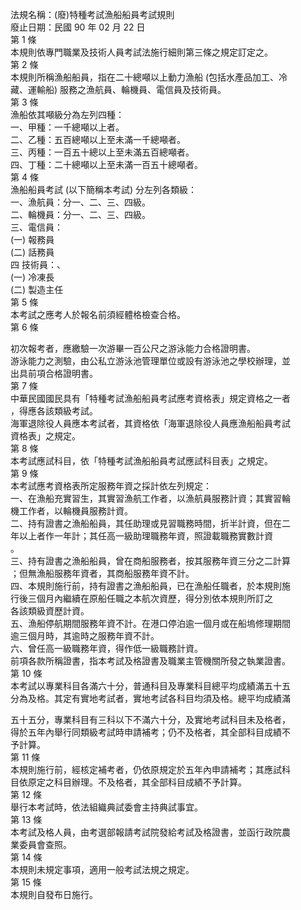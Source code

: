 法規名稱：(廢)特種考試漁船船員考試規則  
廢止日期：民國 90 年 02 月 22 日  
第 1 條  
本規則依專門職業及技術人員考試法施行細則第三條之規定訂定之。  
第 2 條  
本規則所稱漁船船員，指在二十總噸以上動力漁船 (包括水產品加工、冷  
藏、運輸船) 服務之漁航員、輪機員、電信員及技術員。  
第 3 條  
漁船依其噸級分為左列四種：  
一、甲種：一千總噸以上者。  
二、乙種：五百總噸以上至未滿一千總噸者。  
三、丙種：一百五十總以上至未滿五百總噸者。  
四、丁種：二十總噸以上至未滿一百五十總噸者。  
第 4 條  
漁船船員考試 (以下簡稱本考試) 分左列各類級：  
一、漁航員：分一、二、三、四級。  
二、輪機員：分一、二、三、四級。  
三、電信員：  
(一) 報務員  
(二) 話務員  
四 技術員：、  
(一) 冷凍長  
(二) 製造主任  
第 5 條  
本考試之應考人於報名前須經體格檢查合格。  
第 6 條  


初次報考者，應繳驗一次游畢一百公尺之游泳能力合格證明書。  
游泳能力之測驗，由公私立游泳池管理單位或設有游泳池之學校辦理，並  
出具前項合格證明書。  
第 7 條  
中華民國國民具有「特種考試漁船船員考試應考資格表」規定資格之一者  
，得應各該類級考試。  
海軍退除役人員應本考試者，其資格依「海軍退除役人員應漁船船員考試  
資格表」之規定。  
第 8 條  
本考試應試科目，依「特種考試漁船船員考試應試科目表」之規定。  
第 9 條  
本考試應考資格表所定服務年資之採計依左列規定：  
一、在漁船充實習生，其實習漁航工作者，以漁航員服務計資；其實習輪  
機工作者，以輪機員服務計資。  
二、持有證書之漁船船員，其任助理或見習職務時間，折半計資，但在二  
年以上者作一年計；其任高一級助理職務年資，照證載職務實數計資  
。  
三、持有證書之漁船船員，曾在商船服務者，按其服務年資三分之二計算  
；但無漁船服務年資者，其商船服務年資不計。  
四、本規則施行前，持有證書之漁船船員，已在漁船任職者，於本規則施  
行後三個月內繼續在原船任職之本航次資歷，得分別依本規則所訂之  
各該類級資歷計資。  
五、漁船停航期間服務年資不計。在港口停泊逾一個月或在船塢修理期間  
逾三個月時，其逾時之服務年資不計。  
六、曾任高一級職務年資，得作低一級職務計資。  
前項各款所稱證書，指本考試及格證書及職業主管機關所發之執業證書。  
第 10 條  
本考試以專業科目各滿六十分，普通科目及專業科目總平均成績滿五十五  
分為及格。其定有實地考試者，實地考試各科目均須及格。總平均成績滿  


五十五分，專業科目有三科以下不滿六十分，及實地考試科目未及格者，  
得於五年內舉行同類級考試時申請補考；仍不及格者，其全部科目成績不  
予計算。  
第 11 條  
本規則施行前，經核定補考者，仍依原規定於五年內申請補考；其應試科  
目依原定之科目辦理。不及格者，其全部科目成績不予計算。  
第 12 條  
舉行本考試時，依法組織典試委會主持典試事宜。  
第 13 條  
本考試及格人員，由考選部報請考試院發給考試及格證書，並函行政院農  
業委員會查照。  
第 14 條  
本規則未規定事項，適用一般考試法規之規定。  
第 15 條  
本規則自發布日施行。  


